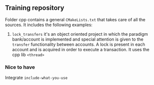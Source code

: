 
## Training repository

Folder cpp contains a general `CMakeLists.txt` that takes care of all the sources.
It includes the following examples:
1. `lock_transfers`
it's an object oriented project in which the paradigm bank/account is implemented and special attention is given to the `transfer` functionality between accounts.
A lock is present in each account and is acquired in order to execute a transaction.
It uses the cpp lib `<thread>`


### Nice to have
Integrate `include-what-you-use`